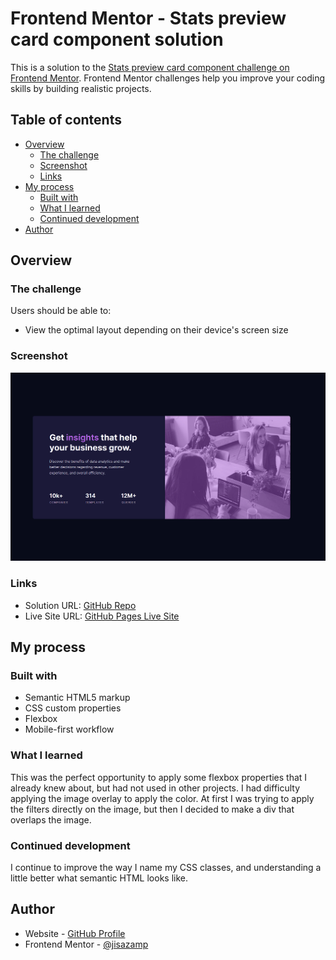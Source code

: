 # Frontend Mentor - Stats preview card component solution

This is a solution to the [Stats preview card component challenge on Frontend Mentor](https://www.frontendmentor.io/challenges/stats-preview-card-component-8JqbgoU62). Frontend Mentor challenges help you improve your coding skills by building realistic projects.

## Table of contents

- [Overview](#overview)
  - [The challenge](#the-challenge)
  - [Screenshot](#screenshot)
  - [Links](#links)
- [My process](#my-process)
  - [Built with](#built-with)
  - [What I learned](#what-i-learned)
  - [Continued development](#continued-development)
- [Author](#author)

## Overview

### The challenge

Users should be able to:

- View the optimal layout depending on their device's screen size

### Screenshot

![Challenge solution preview](./screenshot.gif)

### Links

- Solution URL: [GitHub Repo](https://github.com/jisazamp/stats-preview-card-component)
- Live Site URL: [GitHub Pages Live Site](https://jisazamp.github.io/stats-preview-card-component/)

## My process

### Built with

- Semantic HTML5 markup
- CSS custom properties
- Flexbox
- Mobile-first workflow

### What I learned

This was the perfect opportunity to apply some flexbox properties that I already knew about, but had not used in other projects. I had difficulty applying the image overlay to apply the color. At first I was trying to apply the filters directly on the image, but then I decided to make a div that overlaps the image.

### Continued development

I continue to improve the way I name my CSS classes, and understanding a little better what semantic HTML looks like.

## Author

- Website - [GitHub Profile](https://github.com/jisazamp)
- Frontend Mentor - [@jisazamp](https://www.frontendmentor.io/profile/jisazamp)
